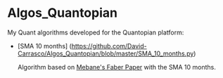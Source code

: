 # Algos_Quantopian
My Quant algorithms developed for the Quantopian platform:

* [SMA 10 months] (https://github.com/David-Carrasco/Algos_Quantopian/blob/master/SMA_10_months.py)

    Algorithm based on [Mebane's Faber Paper](http://papers.ssrn.com/sol3/papers.cfm?abstract_id=962461) with the SMA 10 months.
